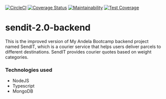 [![CircleCI](https://circleci.com/gh/coolbeatz71/sendit-2.0-backend.svg?style=svg)](https://circleci.com/gh/coolbeatz71/sendit-2.0-backend)
[![Coverage Status](https://coveralls.io/repos/github/coolbeatz71/sendit-2.0-backend/badge.svg?branch=develop&service=github)](https://coveralls.io/github/coolbeatz71/sendit-2.0-backend)
[![Maintainability](https://api.codeclimate.com/v1/badges/f0cdd37b8b317e9decbe/maintainability)](https://codeclimate.com/github/coolbeatz71/sendit-2.0-backend/maintainability)
[![Test Coverage](https://api.codeclimate.com/v1/badges/f0cdd37b8b317e9decbe/test_coverage)](https://codeclimate.com/github/coolbeatz71/sendit-2.0-backend/test_coverage)

# sendit-2.0-backend

This is the improved version of My Andela Bootcamp backend project named SendIT, which is a courier service that helps users deliver parcels to different destinations. SendIT provides courier quotes based on weight categories.

### Technologies used

- NodeJS
- Typescript
- MongoDB
